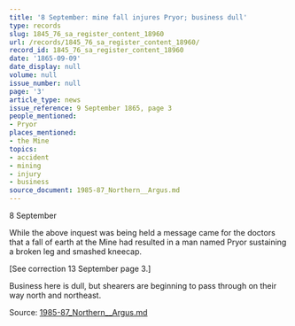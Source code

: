 ```yaml
---
title: '8 September: mine fall injures Pryor; business dull'
type: records
slug: 1845_76_sa_register_content_18960
url: /records/1845_76_sa_register_content_18960/
record_id: 1845_76_sa_register_content_18960
date: '1865-09-09'
date_display: null
volume: null
issue_number: null
page: '3'
article_type: news
issue_reference: 9 September 1865, page 3
people_mentioned:
- Pryor
places_mentioned:
- the Mine
topics:
- accident
- mining
- injury
- business
source_document: 1985-87_Northern__Argus.md
---
```


8 September

While the above inquest was being held a message came for the doctors that a fall of earth at the Mine had resulted in a man named Pryor sustaining a broken leg and smashed kneecap.

[See correction 13 September page 3.]

Business here is dull, but shearers are beginning to pass through on their way north and northeast.

Source: [1985-87_Northern__Argus.md](/downloads/markdown/1985-87_Northern__Argus.md)
